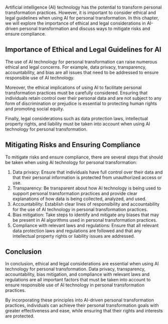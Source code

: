 
Artificial intelligence (AI) technology has the potential to transform personal transformation practices. However, it is important to consider ethical and legal guidelines when using AI for personal transformation. In this chapter, we will explore the importance of ethical and legal considerations in AI-driven personal transformation and discuss ways to mitigate risks and ensure compliance.

Importance of Ethical and Legal Guidelines for AI
-------------------------------------------------

The use of AI technology for personal transformation can raise numerous ethical and legal concerns. For example, data privacy, transparency, accountability, and bias are all issues that need to be addressed to ensure responsible use of AI technology.

Moreover, the ethical implications of using AI to facilitate personal transformation practices must be carefully considered. Ensuring that individuals retain control over their personal data and are not subject to any form of discrimination or prejudice is essential to protecting human rights and promoting social equity.

Finally, legal considerations such as data protection laws, intellectual property rights, and liability must be taken into account when using AI technology for personal transformation.

Mitigating Risks and Ensuring Compliance
----------------------------------------

To mitigate risks and ensure compliance, there are several steps that should be taken when using AI technology for personal transformation:

1. Data privacy: Ensure that individuals have full control over their data and that their personal information is protected from unauthorized access or use.
2. Transparency: Be transparent about how AI technology is being used to support personal transformation practices and provide clear explanations of how data is being collected, analyzed, and used.
3. Accountability: Establish clear lines of responsibility and accountability for the use of AI technology in personal transformation practices.
4. Bias mitigation: Take steps to identify and mitigate any biases that may be present in AI algorithms used in personal transformation practices.
5. Compliance with relevant laws and regulations: Ensure that all relevant data protection laws and regulations are followed and that any intellectual property rights or liability issues are addressed.

Conclusion
----------

In conclusion, ethical and legal considerations are essential when using AI technology for personal transformation. Data privacy, transparency, accountability, bias mitigation, and compliance with relevant laws and regulations are all important factors that must be taken into account to ensure responsible use of AI technology in personal transformation practices.

By incorporating these principles into AI-driven personal transformation practices, individuals can achieve their personal transformation goals with greater effectiveness and ease, while ensuring that their rights and interests are protected.
